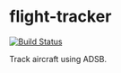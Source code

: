 # flight-tracker

[![Build Status](https://travis-ci.org/asmarques/flight-tracker.svg)](https://travis-ci.org/asmarques/flight-tracker)

Track aircraft using ADSB.
